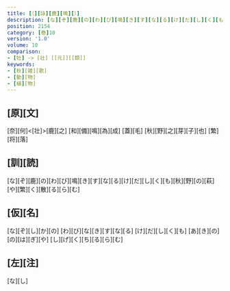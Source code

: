 ```yaml
---
title: [（][詠][鹿][鳴][）]
description: [な][ぞ][鹿][の][わ][び][鳴][き][す][な][る][け][だ][し][く][も][秋][野][の][萩][や][繁][く][散][る][ら][む]
position: 2154
category: [巻]10
version: '1.0'
volume: 10
comparison:
- [牡] -> [壮] [[元]][[類]]
keywords:
- [秋][雑][歌]
- [動][物]
- [植][物]
---
```


## [原][文]

[奈][何]<[壮]>[鹿][之] [和][備][鳴][為][成] [蓋][毛] [秋][野][之][芽][子][也] [繁][将][落]

## [訓][読]

[な][ぞ][鹿][の][わ][び][鳴][き][す][な][る][け][だ][し][く][も][秋][野][の][萩][や][繁][く][散][る][ら][む]

## [仮][名]

[な][ぞ][し][か][の] [わ][び][な][き][す][な][る] [け][だ][し][く][も] [あ][き][の][の][は][ぎ][や] [し][げ][く][ち][る][ら][む]

## [左][注]

[な][し]
